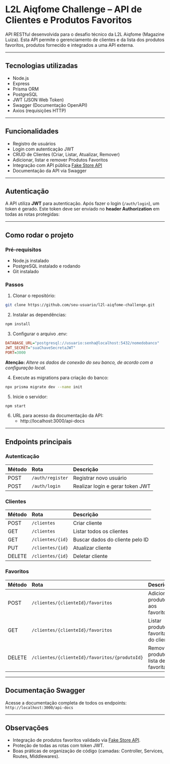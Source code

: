 # L2L Aiqfome Challenge – API de Clientes e Produtos Favoritos

API RESTful desenvolvida para o desafio técnico da L2L Aiqfome (Magazine Luiza).
Esta API permite o gerenciamento de clientes e da lista dos produtos favoritos, produtos fornecido e integrados a uma API externa.

---

## Tecnologias utilizadas

- Node.js
- Express
- Prisma ORM
- PostgreSQL
- JWT (JSON Web Token)
- Swagger (Documentação OpenAPI)
- Axios (requisições HTTP)

---

## Funcionalidades

- Registro de usuários
- Login com autenticação JWT
- CRUD de Clientes (Criar, Listar, Atualizar, Remover)
- Adicionar, listar e remover Produtos Favoritos
- Integração com API pública [Fake Store API](https://fakestoreapi.com/)
- Documentação da API via Swagger

---

## Autenticação

A API utiliza **JWT** para autenticação.
Após fazer o login (`/auth/login`), um token é gerado.
Este token deve ser enviado no **header Authorization** em todas as rotas protegidas:

---

## Como rodar o projeto

### Pré-requisitos

- Node.js instalado
- PostgreSQL instalado e rodando
- Git instalado

### Passos

1. Clonar o repositório:

```bash
git clone https://github.com/seu-usuario/l2l-aiqfome-challenge.git
```

2. Instalar as dependências:

```bash
npm install
```

3. Configurar o arquivo .env:

```ini
DATABASE_URL="postgresql://usuario:senha@localhost:5432/nomedobanco"
JWT_SECRET="suaChaveSecretaJWT"
PORT=3000
```

**Atenção:** _Altere os dados de conexão do seu banco, de acordo com a configuração local._

4. Execute as migrations para criação do banco:

```bash
npx prisma migrate dev --name init
```

5. Inicie o servidor:

```bash
npm start
```

6. URL para acesso da documentação da API:
   - http://localhost:3000/api-docs

---

## Endpoints principais

### Autenticação

| Método | Rota             | Descrição                        |
| :----- | :--------------- | :------------------------------- |
| POST   | `/auth/register` | Registrar novo usuário           |
| POST   | `/auth/login`    | Realizar login e gerar token JWT |

### Clientes

| Método | Rota             | Descrição                       |
| :----- | :--------------- | :------------------------------ |
| POST   | `/clientes`      | Criar cliente                   |
| GET    | `/clientes`      | Listar todos os clientes        |
| GET    | `/clientes/{id}` | Buscar dados do cliente pelo ID |
| PUT    | `/clientes/{id}` | Atualizar cliente               |
| DELETE | `/clientes/{id}` | Deletar cliente                 |

### Favoritos

| Método | Rota                                          | Descrição                               |
| :----- | :-------------------------------------------- | :-------------------------------------- |
| POST   | `/clientes/{clienteId}/favoritos`             | Adicionar produto aos favoritos         |
| GET    | `/clientes/{clienteId}/favoritos`             | Listar produtos favoritados do cliente  |
| DELETE | `/clientes/{clienteId}/favoritos/{produtoId}` | Remover produto da lista de favoritados |

---

## Documentação Swagger

Acesse a documentação completa de todos os endpoints:
`http://localhost:3000/api-docs`

---

## Observações

- Integração de produtos favoritos validado via [Fake Store API](https://fakestoreapi.com/docs).
- Proteção de todas as rotas com token JWT.
- Boas práticas de organização de código (camadas: Controller, Services, Routes, Middlewares).
